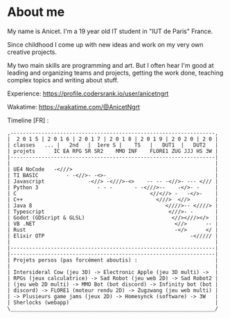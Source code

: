 # About me

My name is Anicet. I'm a 19 year old IT student in "IUT de Paris" France.

Since childhood I come up with new ideas and work on my very own creative projects.

My two main skills are programming and art. But I often hear I'm good at leading and organizing teams and projects,
getting the work done, teaching complex topics and writing about stuff.

Experience: https://profile.codersrank.io/user/anicetngrt

Wakatime: https://wakatime.com/@AnicetNgrt

Timeline [FR] :
```
,------------------------------------------------------------------,
|  2 0 1 5 | 2 0 1 6 | 2 0 1 7 | 2 0 1 8 | 2 0 1 9 | 2 0 2 0 | 2 0 |
| classes   ... |   2nd   |  1ere S |    TS   |   DUT1  |   DUT2   |
| projets      IC EA RPG SR SR2    MMO INF    FLORE1 ZUG JJJ HS 3W |
|------------------------------------------------------------------|
|                                                                  |
| UE4 NoCode   -<///>                                              |
| TI BASIC         - -<//>- -<>-                                   |
| Javascript              -<//> -<///>-<>    -- -- -<//>- --- </// |
| Python 3                   - - -       - -<///>--    -</>- -     |
| C                                           <//<//> -   -</>-    |
| C++                                           <///>  <//>        |
| Java 8                                           <////>-- <////> |
| Typescript                                        <///>- -       |
| Godot (GDScript & GLSL)                            <//><///></>  |
| VB .NET                                             <//>      -- |
| Rust                                                -</>      </ |
| Elixir OTP                                               -<///// |
|                                                                  |
|------------------------------------------------------------------|
|------------------------------------------------------------------|
| Projets persos (pas forcément aboutis) :                         |
|                                                                  |
| Intersideral Cow (jeu 3D) -> Electronic Apple (jeu 3D multi) ->  |
| RPGs (jeux calculatrice) -> Sad Robot (jeu web 2D) -> Sad Robot2 |
| (jeu web 2D multi) -> MMO Bot (bot discord) -> Infinity bot (bot |
| discord) -> FLORE1 (moteur rendu 2D) -> Zugzwang (jeu web multi) |
| -> Plusieurs game jams (jeux 2D) -> Homesynck (software) -> 3W   |
| Sherlocks (webapp)                                               |
\__________________________________________________________________/
```
